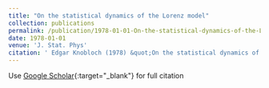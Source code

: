 ```yaml
---
title: "On the statistical dynamics of the Lorenz model"
collection: publications
permalink: /publication/1978-01-01-On-the-statistical-dynamics-of-the-Lorenz-model
date: 1978-01-01
venue: 'J. Stat. Phys'
citation: ' Edgar Knobloch (1978) &quot;On the statistical dynamics of the Lorenz model.&quot; <i>J. Stat. Phys</i>. 20, 695708.'
---
```

Use [Google Scholar](https://scholar.google.com/scholar?q=On+the+statistical+dynamics+of+the+Lorenz+model){:target="_blank"} for full citation